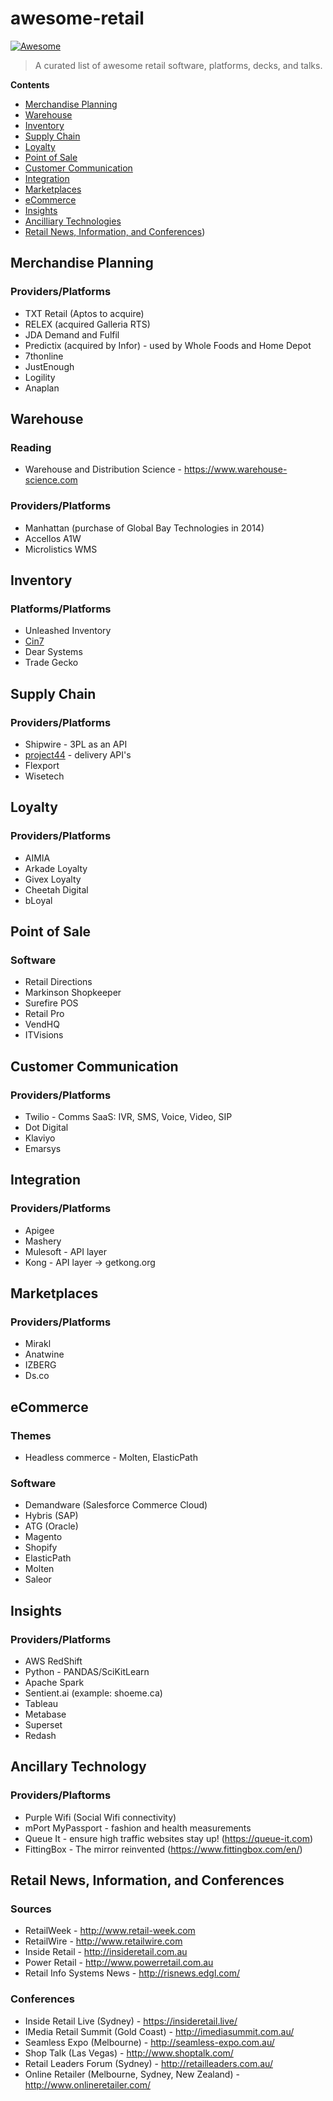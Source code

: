 # awesome-retail

[![Awesome](https://awesome.re/badge-flat.svg)](https://awesome.re)

> A curated list of awesome retail software, platforms, decks, and talks.

**Contents**

- [Merchandise Planning](#merchandise-planning)
- [Warehouse](#warehouse)
- [Inventory](#inventory)
- [Supply Chain](#supply-chain)
- [Loyalty](#loyalty)
- [Point of Sale](#point-of-sale)
- [Customer Communication](#customer-communication)
- [Integration](#integration)
- [Marketplaces](#marketplaces)
- [eCommerce](#ecommerce)
- [Insights](#insights)
- [Ancilliary Technologies](#ancilliary-technologies)
- [Retail News, Information, and Conferences](#retailnews,-information,-and-conferences))

## Merchandise Planning
### Providers/Platforms
* TXT Retail (Aptos to acquire)
* RELEX (acquired Galleria RTS)
* JDA Demand and Fulfil
* Predictix (acquired by Infor) - used by Whole Foods and Home Depot
* 7thonline
* JustEnough
* Logility
* Anaplan

## Warehouse
### Reading
* Warehouse and Distribution Science - https://www.warehouse-science.com
### Providers/Platforms
* Manhattan (purchase of Global Bay Technologies in 2014)
* Accellos A1W
* Microlistics WMS

## Inventory
### Platforms/Platforms
* Unleashed Inventory
* [Cin7](https://www.cin7.com)
* Dear Systems
* Trade Gecko

## Supply Chain
### Providers/Platforms
* Shipwire - 3PL as an API
* [project44](p-44.com) - delivery API's
* Flexport
* Wisetech

## Loyalty
### Providers/Platforms
* AIMIA
* Arkade Loyalty
* Givex Loyalty
* Cheetah Digital
* bLoyal

## Point of Sale
### Software
* Retail Directions
* Markinson Shopkeeper
* Surefire POS
* Retail Pro
* VendHQ
* ITVisions

## Customer Communication
### Providers/Platforms
* Twilio - Comms SaaS: IVR, SMS, Voice, Video, SIP
* Dot Digital
* Klaviyo
* Emarsys

## Integration
### Providers/Platforms
* Apigee
* Mashery
* Mulesoft - API layer
* Kong - API layer -> getkong.org

## Marketplaces
### Providers/Platforms
* Mirakl
* Anatwine
* IZBERG
* Ds.co

## eCommerce
### Themes
* Headless commerce - Molten, ElasticPath
### Software
* Demandware (Salesforce Commerce Cloud)
* Hybris (SAP)
* ATG (Oracle)
* Magento
* Shopify
* ElasticPath
* Molten
* Saleor

## Insights
### Providers/Platforms
* AWS RedShift
* Python - PANDAS/SciKitLearn
* Apache Spark
* Sentient.ai (example: shoeme.ca)
* Tableau
* Metabase
* Superset
* Redash

## Ancillary Technology
### Providers/Plaftorms
* Purple Wifi (Social Wifi connectivity)
* mPort MyPassport - fashion and health measurements
* Queue It - ensure high traffic websites stay up! (https://queue-it.com)
* FittingBox - The mirror reinvented (https://www.fittingbox.com/en/)

## Retail News, Information, and Conferences
### Sources
* RetailWeek - http://www.retail-week.com
* RetailWire - http://www.retailwire.com
* Inside Retail - http://insideretail.com.au
* Power Retail - http://www.powerretail.com.au
* Retail Info Systems News - http://risnews.edgl.com/
### Conferences
* Inside Retail Live (Sydney) - https://insideretail.live/
* IMedia Retail Summit (Gold Coast) - http://imediasummit.com.au/
* Seamless Expo (Melbourne) - http://seamless-expo.com.au/
* Shop Talk (Las Vegas) - http://www.shoptalk.com/
* Retail Leaders Forum (Sydney) - http://retailleaders.com.au/
* Online Retailer (Melbourne, Sydney, New Zealand) - http://www.onlineretailer.com/
